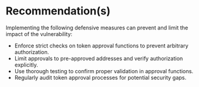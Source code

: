 # Recommendation(s)

Implementing the following defensive measures can prevent and limit the impact of the vulnerability:

- Enforce strict checks on token approval functions to prevent arbitrary authorization.
- Limit approvals to pre-approved addresses and verify authorization explicitly.
- Use thorough testing to confirm proper validation in approval functions.
- Regularly audit token approval processes for potential security gaps.
